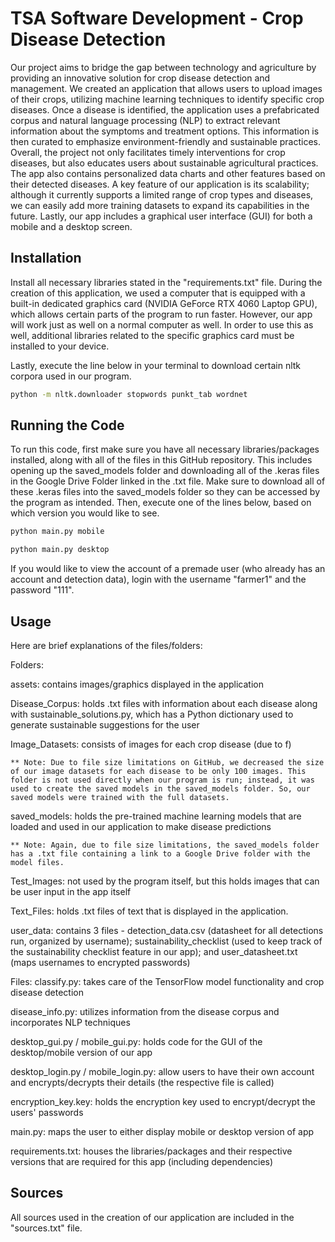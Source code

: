 # TSA Software Development - Crop Disease Detection

Our project aims to bridge the gap between technology and agriculture by providing an innovative solution for crop disease detection and management. We created an application that allows users to upload images of their crops, utilizing machine learning techniques to identify specific crop diseases. Once a disease is identified, the application uses a prefabricated corpus and natural language processing (NLP) to extract relevant information about the symptoms and treatment options. This information is then curated to emphasize environment-friendly and sustainable practices. Overall, the project not only facilitates timely interventions for crop diseases, but also educates users about sustainable agricultural practices. The app also contains personalized data charts and other features based on their detected diseases. A key feature of our application is its scalability; although it currently supports a limited range of crop types and diseases, we can easily add more training datasets to expand its capabilities in the future. Lastly, our app includes a graphical user interface (GUI) for both a mobile and a desktop screen.

## Installation
Install all necessary libraries stated in the "requirements.txt" file. During the creation of this application, we used a computer that is equipped with a built-in dedicated graphics card (NVIDIA GeForce RTX 4060 Laptop GPU), which allows certain parts of the program to run faster. However, our app will work just as well on a normal computer as well. In order to use this as well, additional libraries related to the specific graphics card must be installed to your device.

Lastly, execute the line below in your terminal to download certain nltk corpora used in our program.

```bash
python -m nltk.downloader stopwords punkt_tab wordnet
```

## Running the Code
To run this code, first make sure you have all necessary libraries/packages installed, along with all of the files in this GitHub repository. This includes opening up the saved_models folder and downloading all of the .keras files in the Google Drive Folder linked in the .txt file. Make sure to download all of these .keras files into the saved_models folder so they can be accessed by the program as intended. Then, execute one of the lines below, based on which version you would like to see.
```bash
python main.py mobile
```
```bash
python main.py desktop
```

If you would like to view the account of a premade user (who already has an account and detection data), login with the username "farmer1" and the password "111".

## Usage
Here are brief explanations of the files/folders:

Folders:

assets: contains images/graphics displayed in the application

Disease_Corpus: holds .txt files with information about each disease along with sustainable_solutions.py, which has a Python dictionary used to generate sustainable suggestions for the user

Image_Datasets: consists of images for each crop disease (due to f)

    ** Note: Due to file size limitations on GitHub, we decreased the size of our image datasets for each disease to be only 100 images. This folder is not used directly when our program is run; instead, it was used to create the saved models in the saved_models folder. So, our saved models were trained with the full datasets.

saved_models: holds the pre-trained machine learning models that are loaded and used in our application to make disease predictions

    ** Note: Again, due to file size limitations, the saved_models folder has a .txt file containing a link to a Google Drive folder with the model files.


Test_Images: not used by the program itself, but this holds images that can be user input in the app itself

Text_Files: holds .txt files of text that is displayed in the application.

user_data: contains 3 files - detection_data.csv (datasheet for all detections run, organized by username); sustainability_checklist (used to keep track of the sustainability checklist feature in our app); and user_datasheet.txt (maps usernames to encrypted passwords)

Files:
classify.py: takes care of the TensorFlow model functionality and crop disease detection

disease_info.py: utilizes information from the disease corpus and incorporates NLP techniques

desktop_gui.py / mobile_gui.py: holds code for the GUI of the desktop/mobile version of our app

desktop_login.py / mobile_login.py: allow users to have their own account and encrypts/decrypts their details (the respective file is called)

encryption_key.key: holds the encryption key used to encrypt/decrypt the users' passwords

main.py: maps the user to either display mobile or desktop version of app

requirements.txt: houses the libraries/packages and their respective versions that are required for this app (including dependencies)

## Sources

All sources used in the creation of our application are included in the "sources.txt" file.